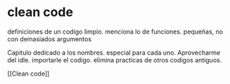 # clean code

definiciones de un codigo limpio.
menciona lo de funciones. pequeñas, no con demasiados argumentos

Capitulo dedicado a los nombres. especial para
cada uno. Aprovecharme del idle. importarle el codigo. elimina practicas de otros codigos antiguos.

[[Clean code]]